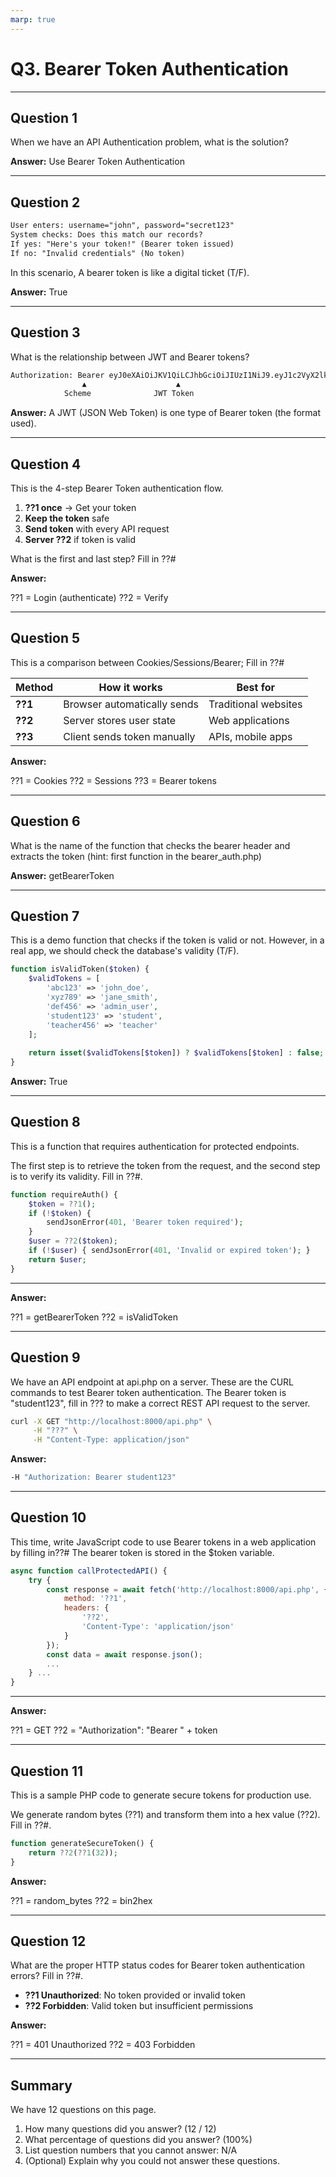```yaml
---
marp: true
---
```


# Q3. Bearer Token Authentication

---

## Question 1

When we have an API Authentication problem, what is the solution?

**Answer:**
Use Bearer Token Authentication

---

## Question 2

```txt
User enters: username="john", password="secret123"
System checks: Does this match our records?
If yes: "Here's your token!" (Bearer token issued)
If no: "Invalid credentials" (No token)
```

In this scenario, A bearer token is like a digital ticket (T/F).

**Answer:**
True 

---

## Question 3

What is the relationship between JWT and Bearer tokens?

```txt
Authorization: Bearer eyJ0eXAiOiJKV1QiLCJhbGciOiJIUzI1NiJ9.eyJ1c2VyX2lkIjoxMjMsImV4cCI6MTYzMjQ4...
                ▲                    ▲
            Scheme              JWT Token
```

**Answer:**
A JWT (JSON Web Token) is one type of Bearer token (the format used).

---

## Question 4

This is the 4-step Bearer Token authentication flow.

1. **??1 once** → Get your token
2. **Keep the token** safe
3. **Send token** with every API request
4. **Server ??2** if token is valid

What is the first and last step? Fill in ??#

**Answer:**

??1 = Login (authenticate)
??2 = Verify

---

## Question 5

This is a comparison between Cookies/Sessions/Bearer; Fill in ??#

| Method  | How it works                | Best for             |
|---------|-----------------------------|----------------------|
| **??1** | Browser automatically sends | Traditional websites |
| **??2** | Server stores user state    | Web applications     |
| **??3** | Client sends token manually | APIs, mobile apps    |

**Answer:**

??1 = Cookies
??2 = Sessions
??3 = Bearer tokens

---

## Question 6

What is the name of the function that checks the bearer header and extracts the token (hint: first function in the bearer_auth.php)

**Answer:**
getBearerToken

---

## Question 7

This is a demo function that checks if the token is valid or not. However, in a real app, we should check the database's validity (T/F).

```php
function isValidToken($token) {
    $validTokens = [
        'abc123' => 'john_doe',
        'xyz789' => 'jane_smith', 
        'def456' => 'admin_user',
        'student123' => 'student',
        'teacher456' => 'teacher'
    ];
    
    return isset($validTokens[$token]) ? $validTokens[$token] : false;
}
```

**Answer:**
True

---

## Question 8

This is a function that requires authentication for protected endpoints.

The first step is to retrieve the token from the request, and the second step is to verify its validity. Fill in ??#.

```php
function requireAuth() {
    $token = ??1();
    if (!$token) {
        sendJsonError(401, 'Bearer token required');
    }
    $user = ??2($token);
    if (!$user) { sendJsonError(401, 'Invalid or expired token'); }
    return $user;
}
```
---

**Answer:**

??1 = getBearerToken
??2 = isValidToken

---

## Question 9

We have an API endpoint at api.php on a server.
These are the CURL commands to test Bearer token authentication. The Bearer token is "student123", fill in ??? to make a correct REST API request to the server.

```bash
curl -X GET "http://localhost:8000/api.php" \
     -H "???" \
     -H "Content-Type: application/json"
```

**Answer:**
```bash
-H "Authorization: Bearer student123"
```
---

## Question 10

This time, write JavaScript code to use Bearer tokens in a web application by filling in??#
The bearer token is stored in the $token variable.

```javascript
async function callProtectedAPI() {
    try {
        const response = await fetch('http://localhost:8000/api.php', {
            method: '??1',
            headers: {
                '??2',
                'Content-Type': 'application/json'
            }
        });
        const data = await response.json();
        ...
    } ...
}
```
---

**Answer:**

??1 = GET
??2 = "Authorization": "Bearer " + token

---

## Question 11

This is a sample PHP code to generate secure tokens for production use.

We generate random bytes (??1) and transform them into a hex value (??2). Fill in ??#.

```php
function generateSecureToken() {
    return ??2(??1(32)); 
}
```

**Answer:**

??1 = random_bytes
??2 = bin2hex

---

## Question 12

What are the proper HTTP status codes for Bearer token authentication errors? Fill in ??#.

- **??1 Unauthorized**: No token provided or invalid token
- **??2 Forbidden**: Valid token but insufficient permissions

**Answer:**

??1 = 401 Unauthorized
??2 = 403 Forbidden

---

## Summary

We have 12 questions on this page.

1. How many questions did you answer? (12 / 12)
2. What percentage of questions did you answer? (100%)
3. List question numbers that you cannot answer: N/A
4. (Optional) Explain why you could not answer these questions.
